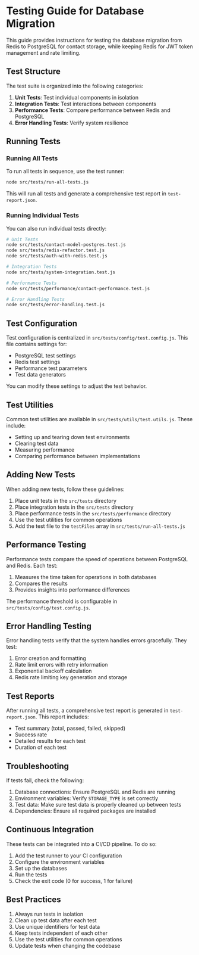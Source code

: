 # Testing Guide for Database Migration

This guide provides instructions for testing the database migration from Redis to PostgreSQL for contact storage, while keeping Redis for JWT token management and rate limiting.

## Test Structure

The test suite is organized into the following categories:

1. **Unit Tests**: Test individual components in isolation
2. **Integration Tests**: Test interactions between components
3. **Performance Tests**: Compare performance between Redis and PostgreSQL
4. **Error Handling Tests**: Verify system resilience

## Running Tests

### Running All Tests

To run all tests in sequence, use the test runner:

```bash
node src/tests/run-all-tests.js
```

This will run all tests and generate a comprehensive test report in `test-report.json`.

### Running Individual Tests

You can also run individual tests directly:

```bash
# Unit Tests
node src/tests/contact-model-postgres.test.js
node src/tests/redis-refactor.test.js
node src/tests/auth-with-redis.test.js

# Integration Tests
node src/tests/system-integration.test.js

# Performance Tests
node src/tests/performance/contact-performance.test.js

# Error Handling Tests
node src/tests/error-handling.test.js
```

## Test Configuration

Test configuration is centralized in `src/tests/config/test.config.js`. This file contains settings for:

- PostgreSQL test settings
- Redis test settings
- Performance test parameters
- Test data generators

You can modify these settings to adjust the test behavior.

## Test Utilities

Common test utilities are available in `src/tests/utils/test.utils.js`. These include:

- Setting up and tearing down test environments
- Clearing test data
- Measuring performance
- Comparing performance between implementations

## Adding New Tests

When adding new tests, follow these guidelines:

1. Place unit tests in the `src/tests` directory
2. Place integration tests in the `src/tests` directory
3. Place performance tests in the `src/tests/performance` directory
4. Use the test utilities for common operations
5. Add the test file to the `testFiles` array in `src/tests/run-all-tests.js`

## Performance Testing

Performance tests compare the speed of operations between PostgreSQL and Redis. Each test:

1. Measures the time taken for operations in both databases
2. Compares the results
3. Provides insights into performance differences

The performance threshold is configurable in `src/tests/config/test.config.js`.

## Error Handling Testing

Error handling tests verify that the system handles errors gracefully. They test:

1. Error creation and formatting
2. Rate limit errors with retry information
3. Exponential backoff calculation
4. Redis rate limiting key generation and storage

## Test Reports

After running all tests, a comprehensive test report is generated in `test-report.json`. This report includes:

- Test summary (total, passed, failed, skipped)
- Success rate
- Detailed results for each test
- Duration of each test

## Troubleshooting

If tests fail, check the following:

1. Database connections: Ensure PostgreSQL and Redis are running
2. Environment variables: Verify `STORAGE_TYPE` is set correctly
3. Test data: Make sure test data is properly cleaned up between tests
4. Dependencies: Ensure all required packages are installed

## Continuous Integration

These tests can be integrated into a CI/CD pipeline. To do so:

1. Add the test runner to your CI configuration
2. Configure the environment variables
3. Set up the databases
4. Run the tests
5. Check the exit code (0 for success, 1 for failure)

## Best Practices

1. Always run tests in isolation
2. Clean up test data after each test
3. Use unique identifiers for test data
4. Keep tests independent of each other
5. Use the test utilities for common operations
6. Update tests when changing the codebase
